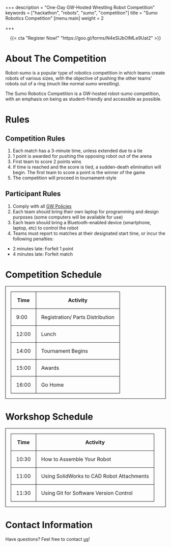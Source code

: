 +++
description = "One-Day GW-Hosted Wrestling Robot Competition"
keywords = ["hackathon", "robots", "sumo", "competition"]
title = "Sumo Robotics Competition"
[menu.main]
weight = 2

+++
<style>
table {
border-collapse: collapse;
margin: auto;
}

table, th, td {
border: 1px solid black;
padding: 1em;
}
</style>

<center>
{{< cta "Register Now!" "https://goo.gl/forms/N4eSIJbOlMLe9Uat2" >}}
</center>

# About The Competition

Robot-sumo is a popular type of robotics competition in which teams create robots of various sizes, with the objective of pushing the other teams' robots out of a ring (much like normal sumo wrestling).

The Sumo Robotics Competition is a GW-hosted robot-sumo competition, with an emphasis on being as student-friendly and accessible as possible.

# Rules

## Competition Rules

1. Each match has a 3-minute time, unless extended due to a tie
2. 1 point is awarded for pushing the opposing robot out of the arena
3. First team to score 2 points wins
4. If time is reached and the score is tied, a sudden-death elimination will begin. The first team to score a point is the winner of the game
5. The competition will proceed in tournament-style

## Participant Rules

1. Comply with all [GW Policies](https://compliance.gwu.edu/code-conduct-policies)
2. Each team should bring their own laptop for programming and design purposes (some computers will be available for use)
3. Each team should bring a Bluetooth-enabled device (smartphone, laptop, etc) to control the robot
4. Teams must report to matches at their designated start time, or incur the following penalties:

* 2 minutes late: Forfeit 1 point
* 4 minutes late: Forfeit match

# Competition Schedule

| Time | Activity |
| --- | --- |
| 9:00 | Registration/ Parts Distribution |
| 12:00 | Lunch |
| 14:00 | Tournament Begins |
| 15:00 | Awards |
| 16:00 | Go Home |

# Workshop Schedule

| Time | Activity |
| --- | --- |
| 10:30 | How to Assemble Your Robot |
| 11:00 | Using SolidWorks to CAD Robot Attachments |
| 11:30 | Using Git for Software Version Control |

# Contact Information

Have questions? Feel free to contact [us](mailto:robotics@gwu.edu)!